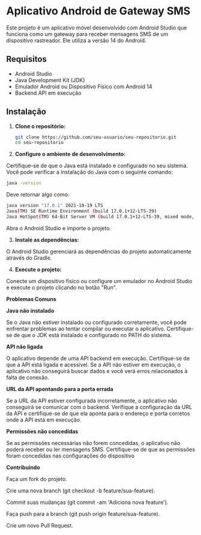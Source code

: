 # Aplicativo Android de Gateway SMS

Este projeto é um aplicativo móvel desenvolvido com Android Studio que funciona como um gateway para receber mensagens SMS de um dispositivo rastreador. Ele utiliza a versão 14 do Android.

## Requisitos

- Android Studio
- Java Development Kit (JDK)
- Emulador Android ou Dispositivo Físico com Android 14
- Backend API em execução

## Instalação

1. **Clone o repositório:**

   ```bash
   git clone https://github.com/seu-usuario/seu-repositorio.git
   cd seu-repositorio
    ```

2. **Configure o ambiente de desenvolvimento:**

Certifique-se de que o Java está instalado e configurado no seu sistema. Você pode verificar a instalação do Java com o seguinte comando:

```bash
java -version
```

Deve retornar algo como:

```bash
java version "17.0.1" 2021-10-19 LTS
Java(TM) SE Runtime Environment (build 17.0.1+12-LTS-39)
Java HotSpot(TM) 64-Bit Server VM (build 17.0.1+12-LTS-39, mixed mode, sharing)
```

Abra o Android Studio e importe o projeto.

3. **Instale as dependências:**

O Android Studio gerenciará as dependências do projeto automaticamente através do Gradle.

4. **Execute o projeto:**

Conecte um dispositivo físico ou configure um emulador no Android Studio e execute o projeto clicando no botão "Run".

**Problemas Comuns**

**Java não instalado**

Se o Java não estiver instalado ou configurado corretamente, você pode enfrentar problemas ao tentar compilar ou executar o aplicativo. Certifique-se de que o JDK está instalado e configurado no PATH do sistema.

**API não ligada**

O aplicativo depende de uma API backend em execução. Certifique-se de que a API está ligada e acessível. Se a API não estiver em execução, o aplicativo não conseguirá buscar dados e você verá erros relacionados à falta de conexão.

**URL da API apontando para a porta errada**

Se a URL da API estiver configurada incorretamente, o aplicativo não conseguirá se comunicar com o backend. Verifique a configuração da URL da API e certifique-se de que ela aponta para o endereço e porta corretos onde a API está em execução.

**Permissões não concedidas**

Se as permissões necessárias não forem concedidas, o aplicativo não poderá receber ou ler mensagens SMS. Certifique-se de que as permissões foram concedidas nas configurações do dispositivo

**Contribuindo**

Faça um fork do projeto.

Crie uma nova branch (git checkout -b feature/sua-feature).

Commit suas mudanças (git commit -am 'Adiciona nova feature').

Faça push para a branch (git push origin feature/sua-feature).

Crie um novo Pull Request.
